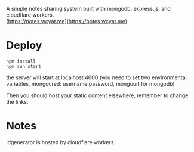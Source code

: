 A simple notes sharing system built with mongodb, express.js, and cloudflare workers.<br>
[https://notes.wcyat.me](https://notes.wcyat.me)

# Deploy

```
npm install
npm run start
```

the server will start at localhost:4000 (you need to set two environmental variables, mongocred: username:password, mongourl for mongodb)

Then you should host your static content elsewhere, remember to change the links.

# Notes

idgenerator is hosted by cloudflare workers.
